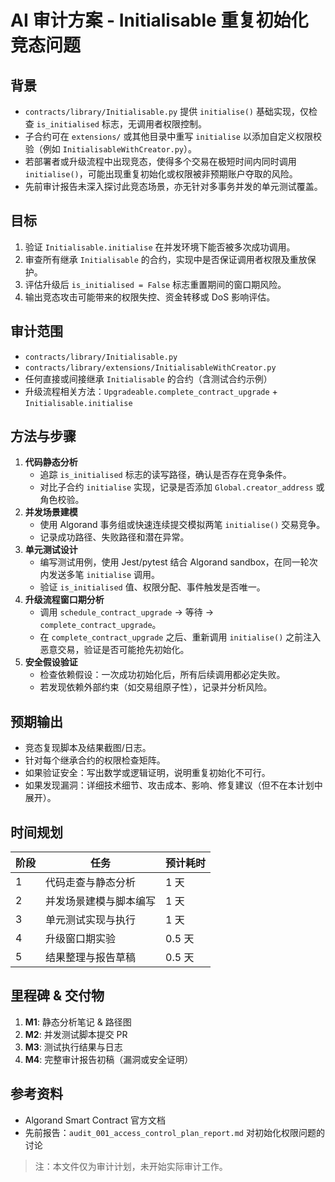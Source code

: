 # AI 审计方案 - Initialisable 重复初始化竞态问题

## 背景
- `contracts/library/Initialisable.py` 提供 `initialise()` 基础实现，仅检查 `is_initialised` 标志，无调用者权限控制。
- 子合约可在 `extensions/` 或其他目录中重写 `initialise` 以添加自定义权限校验（例如 `InitialisableWithCreator.py`）。
- 若部署者或升级流程中出现竞态，使得多个交易在极短时间内同时调用 `initialise()`，可能出现重复初始化或权限被非预期账户夺取的风险。
- 先前审计报告未深入探讨此竞态场景，亦无针对多事务并发的单元测试覆盖。

## 目标
1. 验证 `Initialisable.initialise` 在并发环境下能否被多次成功调用。
2. 审查所有继承 `Initialisable` 的合约，实现中是否保证调用者权限及重放保护。
3. 评估升级后 `is_initialised = False` 标志重置期间的窗口期风险。
4. 输出竞态攻击可能带来的权限失控、资金转移或 DoS 影响评估。

## 审计范围
- `contracts/library/Initialisable.py`
- `contracts/library/extensions/InitialisableWithCreator.py`
- 任何直接或间接继承 `Initialisable` 的合约（含测试合约示例）
- 升级流程相关方法：`Upgradeable.complete_contract_upgrade` + `Initialisable.initialise`

## 方法与步骤
1. **代码静态分析**
   - 追踪 `is_initialised` 标志的读写路径，确认是否存在竞争条件。
   - 对比子合约 `initialise` 实现，记录是否添加 `Global.creator_address` 或角色校验。
2. **并发场景建模**
   - 使用 Algorand 事务组或快速连续提交模拟两笔 `initialise()` 交易竞争。
   - 记录成功路径、失败路径和潜在异常。
3. **单元测试设计**
   - 编写测试用例，使用 Jest/pytest 结合 Algorand sandbox，在同一轮次内发送多笔 `initialise` 调用。
   - 验证 `is_initialised` 值、权限分配、事件触发是否唯一。
4. **升级流程窗口期分析**
   - 调用 `schedule_contract_upgrade` → 等待 → `complete_contract_upgrade`。
   - 在 `complete_contract_upgrade` 之后、重新调用 `initialise()` 之前注入恶意交易，验证是否可能抢先初始化。
5. **安全假设验证**
   - 检查依赖假设：一次成功初始化后，所有后续调用都必定失败。
   - 若发现依赖外部约束（如交易组原子性），记录并分析风险。

## 预期输出
- 竞态复现脚本及结果截图/日志。
- 针对每个继承合约的权限检查矩阵。
- 如果验证安全：写出数学或逻辑证明，说明重复初始化不可行。
- 如果发现漏洞：详细技术细节、攻击成本、影响、修复建议（但不在本计划中展开）。

## 时间规划
| 阶段 | 任务 | 预计耗时 |
| ---- | ---- | -------- |
| 1 | 代码走查与静态分析 | 1 天 |
| 2 | 并发场景建模与脚本编写 | 1 天 |
| 3 | 单元测试实现与执行 | 1 天 |
| 4 | 升级窗口期实验 | 0.5 天 |
| 5 | 结果整理与报告草稿 | 0.5 天 |

## 里程碑 & 交付物
1. **M1**: 静态分析笔记 & 路径图
2. **M2**: 并发测试脚本提交 PR
3. **M3**: 测试执行结果与日志
4. **M4**: 完整审计报告初稿（漏洞或安全证明）

## 参考资料
- Algorand Smart Contract 官方文档
- 先前报告：`audit_001_access_control_plan_report.md` 对初始化权限问题的讨论

> 注：本文件仅为审计计划，未开始实际审计工作。 